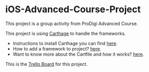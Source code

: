# iOS-Advanced-Course-Project
This project is a group activity from ProDigi Advanced Course.

This project is using [Carthage](https://github.com/Carthage/Carthage) to handle the frameworks.

- Instructions to install Carthage you can find [here](https://github.com/Carthage/Carthage#installing-carthage).
- How to add a framework to project? [here](https://github.com/Carthage/Carthage#adding-frameworks-to-an-application).
- Want to know more about the Cartfile and how it works? [here](https://github.com/Carthage/Carthage/blob/master/Documentation/Artifacts.md#cartfile).

This is the [Trello Board](https://trello.com/b/71Fkiycx/advanced-ios-project) for this project.
